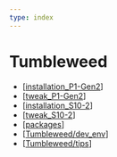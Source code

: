 ```yaml
---
type: index
---
```


# Tumbleweed

- [[installation_P1-Gen2]]
- [[tweak_P1-Gen2]]
- [[installation_S10-2]]
- [[tweak_S10-2]]
- [[packages]]
- [[Tumbleweed/dev_env]]
- [[Tumbleweed/tips]]

[//begin]: # "Autogenerated link references for markdown compatibility"
[installation_P1-Gen2]: installation_P1-Gen2.md "Install openSUSE Tumbleweed (20230128) on ThinkPad P1 Gen2"
[tweak_P1-Gen2]: tweak_P1-Gen2.md "Tweak openSUSE Tumbleweed on ThinkPad P1 Gen2"
[installation_S10-2]: installation_S10-2.md "Install openSUSE Tumbleweed (20230715) on ideapad S10-2"
[tweak_S10-2]: tweak_S10-2.md "Tweak openSUSE Tumbleweed on ideapad S10-2"
[packages]: packages.md "Package Management"
[Tumbleweed/dev_env]: dev_env.md "OpenSUSE Tumbleweed Development Environment"
[Tumbleweed/tips]: tips.md "openSUSE Usage Tips"
[//end]: # "Autogenerated link references"
